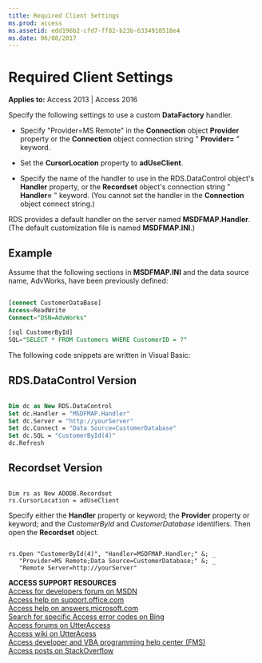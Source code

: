 ```yaml
---
title: Required Client Settings
ms.prod: access
ms.assetid: edd196b2-cfd7-ff82-b23b-6334910518e4
ms.date: 06/08/2017
---
```



# Required Client Settings

  

**Applies to:** Access 2013 | Access 2016

Specify the following settings to use a custom  **DataFactory** handler.


- Specify "Provider=MS Remote" in the  **Connection** object **Provider** property or the **Connection** object connection string " **Provider=** " keyword.
    
- Set the  **CursorLocation** property to **adUseClient**.
    
- Specify the name of the handler to use in the RDS.DataControl object's  **Handler** property, or the **Recordset** object's connection string " **Handler=** " keyword. (You cannot set the handler in the **Connection** object connect string.)
    
RDS provides a default handler on the server named  **MSDFMAP.Handler**. (The default customization file is named **MSDFMAP.INI**.)

## Example

Assume that the following sections in  **MSDFMAP.INI** and the data source name, AdvWorks, have been previously defined:



```sql
 
[connect CustomerDataBase] 
Access=ReadWrite 
Connect="DSN=AdvWorks" 
 
[sql CustomerById] 
SQL="SELECT * FROM Customers WHERE CustomerID = ?" 

```

The following code snippets are written in Visual Basic:

## RDS.DataControl Version


```vb
 
Dim dc as New RDS.DataControl 
Set dc.Handler = "MSDFMAP.Handler" 
Set dc.Server = "http://yourServer" 
Set dc.Connect = "Data Source=CustomerDatabase" 
Set dc.SQL = "CustomerById(4)" 
dc.Refresh
```


## Recordset Version


```
 
Dim rs as New ADODB.Recordset 
rs.CursorLocation = adUseClient
```

Specify either the  **Handler** property or keyword; the **Provider** property or keyword; and the _CustomerById_ and _CustomerDatabase_ identifiers. Then open the **Recordset** object.


```
 
rs.Open "CustomerById(4)", "Handler=MSDFMAP.Handler;" &; _ 
   "Provider=MS Remote;Data Source=CustomerDatabase;" &; _ 
   "Remote Server=http://yourServer" 

```

 **ACCESS SUPPORT RESOURCES**<br>
[Access for developers forum on MSDN](https://social.msdn.microsoft.com/Forums/office/en-US/home?forum=accessdev)<br>
[Access help on support.office.com](https://support.office.com/search/results?query=Access)<br>
[Access help on answers.microsoft.com](http://answers.microsoft.com/en-us/office/forum/access?page=1&;tab=question&;status=all&;auth=1)<br>
[Search for specific Access error codes on Bing](http://www.bing.com/)<br>
[Access forums on UtterAccess](http://www.utteraccess.com/forum/index.php?act=idx)<br>
[Access wiki on UtterAcess](http://www.utteraccess.com/forum/index.php?act=idx)<br>
[Access developer and VBA programming help center (FMS)](http://www.fmsinc.com/MicrosoftAccess/developer/)<br>
[Access posts on StackOverflow](http://stackoverflow.com/questions/tagged/ms-access)

